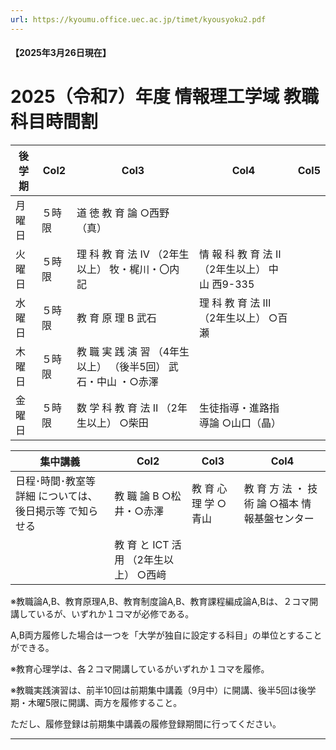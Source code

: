 ```yaml
---
url: https://kyoumu.office.uec.ac.jp/timet/kyousyoku2.pdf
---
```


#### 【2025年3月26日現在】
# 2025（令和7）年度 情報理工学域 教職科目時間割













|後学期|Col2|Col3|Col4|Col5|
|---|---|---|---|---|
|月曜日|５時限|道 徳 教 育 論 ○西野（真）|||
|火曜日|５時限|理 科 教 育 法 Ⅳ （2年生以上） 牧・梶川・〇内 記|情 報 科 教 育 法 Ⅱ （2年生以上） 中山 西9-335||
|水曜日|５時限|教 育 原 理 B 武石|理 科 教 育 法 Ⅲ （2年生以上） ○百瀬||
|木曜日|５時限|教 職 実 践 演 習 （4年生以上） （後半5回） 武石・中山 ・○赤澤|||
|金曜日|５時限|数 学 科 教 育 法 Ⅱ （2年生以上） ○柴田|生徒指導・進路指導論 ○山口（晶）||





|集中講義|Col2|Col3|Col4|
|---|---|---|---|
|日程･時間･教室等詳細 については、後日掲示等 で知らせる|教 職 論 B ○松井・○赤澤|教 育 心 理 学 ○青山|教 育 方 法 ・ 技 術 論 ○福本 情報基盤センター|
||教 育 と ICT 活 用 （2年生以上） ○西﨑|||


※教職論A,B、教育原理A,B、教育制度論A,B、教育課程編成論A,Bは、２コマ開講しているが、いずれか１コマが必修である。

A,B両方履修した場合は一つを「大学が独自に設定する科目」の単位とすることができる。

※教育心理学は、各２コマ開講しているがいずれか１コマを履修。

※教職実践演習は、前半10回は前期集中講義（9月中）に開講、後半5回は後学期・木曜5限に開講、両方を履修すること。

ただし、履修登録は前期集中講義の履修登録期間に行ってください。


-----

